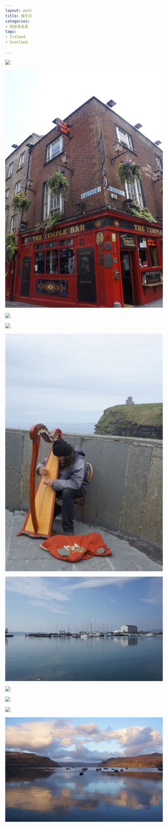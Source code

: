 ```yaml
---
layout: post
title: 爱尔兰
categories:
- 到处多走走
tags:
- Ireland
- Scotland

---
```


![](/media/files/2014/03/16/tree.JPG)

![](/media/files/2014/03/16/bar.JPG)

![](/media/files/2014/03/16/band.JPG)

![](/media/files/2014/03/16/music.JPG)

![](/media/files/2014/03/16/ireland.JPG)

![](/media/files/2014/03/16/lake.JPG)

![](/media/files/2014/03/16/me.JPG)

![](/media/files/2014/03/16/castle.JPG)

![](/media/files/2014/03/16/pink.JPG)

![](/media/files/2014/03/16/sunset.JPG)
